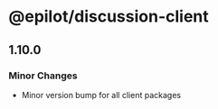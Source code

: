 # @epilot/discussion-client

## 1.10.0

### Minor Changes

- Minor version bump for all client packages
